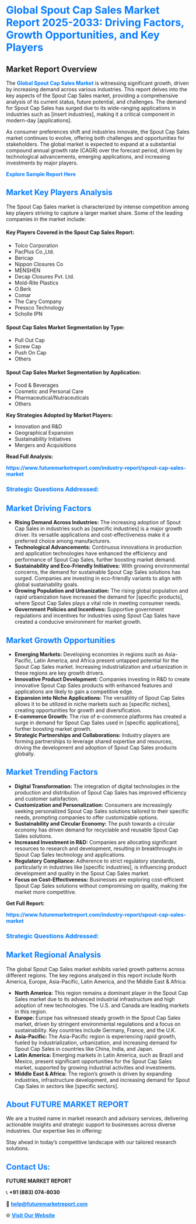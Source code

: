 <h1 style="color: #007BFF;">Global Spout Cap Sales Market Report 2025-2033: Driving Factors, Growth Opportunities, and Key Players</h1>

<section id="overview">
<h2>Market Report Overview</h2>
<p>The <a href="https://www.futuremarketreport.com/industry-report/spout-cap-sales-market" style="color: #007BFF; text-decoration: none;"><strong>Global Spout Cap Sales Market</strong></a> is witnessing significant growth, driven by increasing demand across various industries. This report delves into the key aspects of the Spout Cap Sales market, providing a comprehensive analysis of its current status, future potential, and challenges. The demand for Spout Cap Sales has surged due to its wide-ranging applications in industries such as [insert industries], making it a critical component in modern-day [applications].</p>
<p>As consumer preferences shift and industries innovate, the Spout Cap Sales market continues to evolve, offering both challenges and opportunities for stakeholders. The global market is expected to expand at a substantial compound annual growth rate (CAGR) over the forecast period, driven by technological advancements, emerging applications, and increasing investments by major players.</p>
</section>

<section id="overview">
<p><a href="https://www.futuremarketreport.com/request-sample/reportId=109578" style="color: #007BFF; text-decoration: none;"><strong>Explore Sample Report Here</strong></a></p>
</section>

<section id="key-players">
<h2 style="color: #007BFF;">Market Key Players Analysis</h2>
<p>The Spout Cap Sales market is characterized by intense competition among key players striving to capture a larger market share. Some of the leading companies in the market include:</p>
<h4>Key Players Covered in the Spout Cap Sales Report:</h4>
<ul><li>Tolco Corporation</li><li>PacPlus Co.,Ltd.</li><li>Bericap</li><li>Nippon Closures Co</li><li>MENSHEN</li><li>Decap Closures Pvt. Ltd.</li><li>Mold-Rite Plastics</li><li>O.Berk</li><li>Comar</li><li>The Cary Company</li><li>Pressco Technology</li><li>Scholle IPN</li></ul>
<h4>Spout Cap Sales Market Segmentation by Type:</h4>
<ul><li>Pull Out Cap</li><li>Screw Cap</li><li>Push On Cap</li><li>Others</li></ul>

<h4>Spout Cap Sales Market Segmentation by Application:</h4>
<ul><li>Food &amp; Beverages</li><li>Cosmetic and Personal Care</li><li>Pharmaceutical/Nutraceuticals</li><li>Others</li></ul>
<p><strong>Key Strategies Adopted by Market Players:</strong></p>
<ul>
<li>Innovation and R&D</li>
<li>Geographical Expansion</li>
<li>Sustainability Initiatives</li>
<li>Mergers and Acquisitions</li>
</ul>
</section>

<section>
<p><strong>Read Full Analysis: </strong></p><a href="https://www.futuremarketreport.com/industry-report/spout-cap-sales-market" style="color: #007BFF; text-decoration: none;"><strong>https://www.futuremarketreport.com/industry-report/spout-cap-sales-market</strong></a>
<h3 style="color: #007BFF;">Strategic Questions Addressed:</h3>
</section>

<section id="driving-factors">
<h2 style="color: #007BFF;">Market Driving Factors</h2>
<ul>
<li><strong>Rising Demand Across Industries:</strong> The increasing adoption of Spout Cap Sales in industries such as [specific industries] is a major growth driver. Its versatile applications and cost-effectiveness make it a preferred choice among manufacturers.</li>
<li><strong>Technological Advancements:</strong> Continuous innovations in production and application technologies have enhanced the efficiency and performance of Spout Cap Sales, further boosting market demand.</li>
<li><strong>Sustainability and Eco-Friendly Initiatives:</strong> With growing environmental concerns, the demand for sustainable Spout Cap Sales solutions has surged. Companies are investing in eco-friendly variants to align with global sustainability goals.</li>
<li><strong>Growing Population and Urbanization:</strong> The rising global population and rapid urbanization have increased the demand for [specific products], where Spout Cap Sales plays a vital role in meeting consumer needs.</li>
<li><strong>Government Policies and Incentives:</strong> Supportive government regulations and incentives for industries using Spout Cap Sales have created a conducive environment for market growth.</li>
</ul>
</section>

<section id="growth-opportunities">
<h2 style="color: #007BFF;">Market Growth Opportunities</h2>
<ul>
<li><strong>Emerging Markets:</strong> Developing economies in regions such as Asia-Pacific, Latin America, and Africa present untapped potential for the Spout Cap Sales market. Increasing industrialization and urbanization in these regions are key growth drivers.</li>
<li><strong>Innovative Product Development:</strong> Companies investing in R&D to create innovative Spout Cap Sales products with enhanced features and applications are likely to gain a competitive edge.</li>
<li><strong>Expansion into Niche Applications:</strong> The versatility of Spout Cap Sales allows it to be utilized in niche markets such as [specific niches], creating opportunities for growth and diversification.</li>
<li><strong>E-commerce Growth:</strong> The rise of e-commerce platforms has created a surge in demand for Spout Cap Sales used in [specific applications], further boosting market growth.</li>
<li><strong>Strategic Partnerships and Collaborations:</strong> Industry players are forming partnerships to leverage shared expertise and resources, driving the development and adoption of Spout Cap Sales products globally.</li>
</ul>
</section>

<section id="trending-factors">
<h2 style="color: #007BFF;">Market Trending Factors</h2>
<ul>
<li><strong>Digital Transformation:</strong> The integration of digital technologies in the production and distribution of Spout Cap Sales has improved efficiency and customer satisfaction.</li>
<li><strong>Customization and Personalization:</strong> Consumers are increasingly seeking personalized Spout Cap Sales solutions tailored to their specific needs, prompting companies to offer customizable options.</li>
<li><strong>Sustainability and Circular Economy:</strong> The push towards a circular economy has driven demand for recyclable and reusable Spout Cap Sales solutions.</li>
<li><strong>Increased Investment in R&D:</strong> Companies are allocating significant resources to research and development, resulting in breakthroughs in Spout Cap Sales technology and applications.</li>
<li><strong>Regulatory Compliance:</strong> Adherence to strict regulatory standards, particularly in industries like [specific industries], is influencing product development and quality in the Spout Cap Sales market.</li>
<li><strong>Focus on Cost-Effectiveness:</strong> Businesses are exploring cost-efficient Spout Cap Sales solutions without compromising on quality, making the market more competitive.</li>
</ul>
</section>

<section>
<p><strong>Get Full Report: </strong></p><a href="https://www.futuremarketreport.com/industry-report/spout-cap-sales-market" style="color: #007BFF; text-decoration: none;"><strong>https://www.futuremarketreport.com/industry-report/spout-cap-sales-market</strong></a>
<h3 style="color: #007BFF;">Strategic Questions Addressed:</h3>
</section>


<section id="regional-analysis">
<h2 style="color: #007BFF;">Market Regional Analysis</h2>
<p>The global Spout Cap Sales market exhibits varied growth patterns across different regions. The key regions analyzed in this report include North America, Europe, Asia-Pacific, Latin America, and the Middle East & Africa:</p>
<ul>
<li><strong>North America:</strong> This region remains a dominant player in the Spout Cap Sales market due to its advanced industrial infrastructure and high adoption of new technologies. The U.S. and Canada are leading markets in this region.</li>
<li><strong>Europe:</strong> Europe has witnessed steady growth in the Spout Cap Sales market, driven by stringent environmental regulations and a focus on sustainability. Key countries include Germany, France, and the U.K.</li>
<li><strong>Asia-Pacific:</strong> The Asia-Pacific region is experiencing rapid growth, fueled by industrialization, urbanization, and increasing demand for Spout Cap Sales in countries like China, India, and Japan.</li>
<li><strong>Latin America:</strong> Emerging markets in Latin America, such as Brazil and Mexico, present significant opportunities for the Spout Cap Sales market, supported by growing industrial activities and investments.</li>
<li><strong>Middle East & Africa:</strong> The region’s growth is driven by expanding industries, infrastructure development, and increasing demand for Spout Cap Sales in sectors like [specific sectors].</li>
</ul>
</section>

<footer>
<h2 style="color: #007BFF;">About FUTURE MARKET REPORT</h2>
<p>We are a trusted name in market research and advisory services, delivering actionable insights and strategic support to businesses across diverse industries. Our expertise lies in offering:</p>

<p>Stay ahead in today’s competitive landscape with our tailored research solutions.</p>

<h2 style="color: #007BFF;">Contact Us:</h2>
<p><strong>FUTURE MARKET REPORT</strong></p>
<p>📞 <strong>+91 (883) 074-8030</strong></p>
<p>📧 <strong><a href="mailto:help@futuremarketreport.com" style="color: #007BFF;">help@futuremarketreport.com</a></strong></p>
<p>🌐 <strong><a href="https://www.futuremarketreport.com/" style="color: #007BFF;">Visit Our Website</a></strong></p>
</footer>